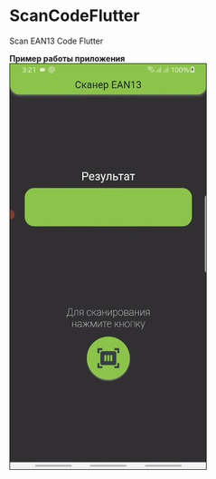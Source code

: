 # ScanCodeFlutter
Scan EAN13 Code Flutter

__Пример работы приложения__
[![__Пример работы приложения__](scan.jpg)](https://youtu.be/JcDlbNT4p2g)

